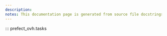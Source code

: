 ```yaml
---
description: 
notes: This documentation page is generated from source file docstrings.
---
```


::: prefect_ovh.tasks